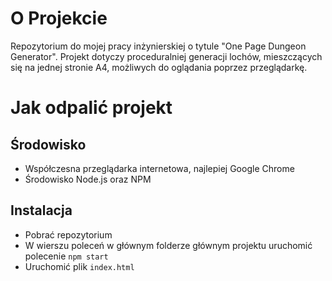 # O Projekcie

Repozytorium do mojej pracy inżynierskiej o tytule "One Page Dungeon Generator". Projekt dotyczy proceduralniej generacji lochów, mieszczących się na jednej stronie A4, możliwych do oglądania poprzez przeglądarkę.

# Jak odpalić projekt

## Środowisko

- Współczesna przeglądarka internetowa, najlepiej Google Chrome
- Środowisko Node.js oraz NPM

## Instalacja

- Pobrać repozytorium
- W wierszu poleceń w głównym folderze głównym projektu uruchomić polecenie `npm start`
- Uruchomić plik `index.html`
